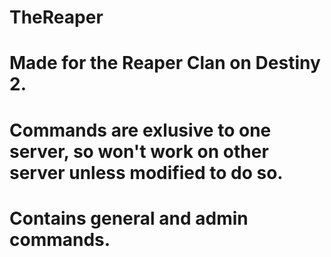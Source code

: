 # TheReaper
# Made for the Reaper Clan on Destiny 2.
# Commands are exlusive to one server, so won't work on other server unless modified to do so.
# Contains general and admin commands. 